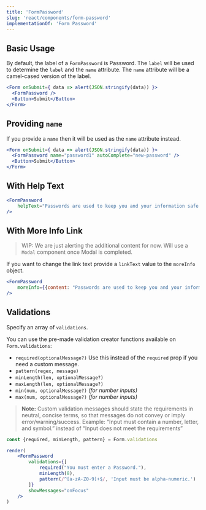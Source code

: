 ```yaml
---
title: 'FormPassword'
slug: 'react/components/form-password'
implementationOf: 'Form Password'
---
```


## Basic Usage

By default, the label of a `FormPassword` is Password.
The `label` will be used to determine the `label` and the `name` attribute.
The `name` attribute will be a camel-cased version of the label.

```jsx
<Form onSubmit={ data => alert(JSON.stringify(data)) }>
  <FormPassword />
  <Button>Submit</Button>
</Form>
```

## Providing `name`

If you provide a `name` then it will be used as the `name` attribute instead.

```jsx
<Form onSubmit={ data => alert(JSON.stringify(data)) }>
  <FormPassword name="password1" autoComplete="new-password" />
  <Button>Submit</Button>
</Form>
```

## With Help Text

```jsx
<FormPassword
    helpText="Passwords are used to keep you and your information safe."
/>
```

## With More Info Link

> WIP: We are just alerting the additional content for now. Will use a `Modal` component once Modal is completed.

If you want to change the link text provide a `linkText` value to the `moreInfo` object.

```jsx
<FormPassword
    moreInfo={{content: "Passwords are used to keep you and your information safe."}}
/>
```

## Validations

Specify an array of `validations`.

You can use the pre-made validation creator functions available on `Form.validations`:
- `required(optionalMessage?)` Use this instead of the `required` prop if you need a custom message.
- `pattern(regex, message)`
- `minLength(len, optionalMessage?)`
- `maxLength(len, optionalMessage?)`
- `min(num, optionalMessage?)` *(for number inputs)*
- `max(num, optionalMessage?)` *(for number inputs)*

> **Note:** Custom validation messages should state the requirements in neutral, concise terms, so that messages do not convey or imply error/warning/success. Example: “Input must contain a number, letter, and symbol.” instead of “Input does not meet the requirements”

```jsx
const {required, minLength, pattern} = Form.validations

render(
    <FormPassword
        validations={[
            required("You must enter a Password."),
            minLength(8),
            pattern(/^[a-zA-Z0-9]+$/, 'Input must be alpha-numeric.')
        ]}
        showMessages="onFocus"
    />
)
```